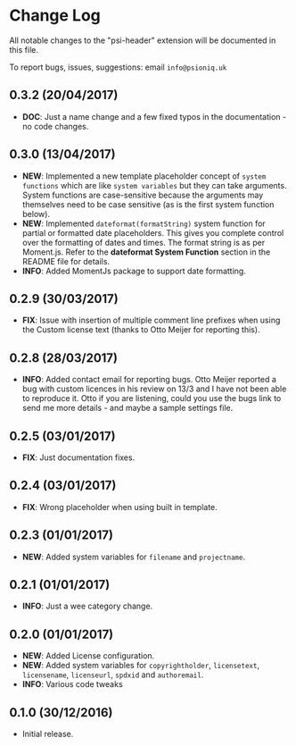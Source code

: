# Change Log
All notable changes to the "psi-header" extension will be documented in this file.

To report bugs, issues, suggestions: email `info@psioniq.uk`

## 0.3.2 (20/04/2017)
* __DOC__: Just a name change and a few fixed typos in the documentation - no code changes.

## 0.3.0 (13/04/2017)
* __NEW__: Implemented a new template placeholder concept of `system functions` which are like `system variables` but they can take arguments.  System functions are case-sensitive because the arguments may themselves need to be case sensitive (as is the first system function below).
* __NEW__: Implemented `dateformat(formatString)` system function for partial or formatted date placeholders.  This gives you complete control over the formatting of dates and times.  The format string is as per Moment.js.  Refer to the __dateformat System Function__ section in the README file for details.
* __INFO__: Added MomentJs package to support date formatting.

## 0.2.9 (30/03/2017)
* __FIX__: Issue with insertion of multiple comment line prefixes when using the Custom license text (thanks to Otto Meijer for reporting this).

## 0.2.8 (28/03/2017)
* __INFO__: Added contact email for reporting bugs.  Otto Meijer reported a bug with custom licences in his review on 13/3 and I have not been able to reproduce it.  Otto if you are listening, could you use the bugs link to send me more details - and maybe a sample settings file.

## 0.2.5 (03/01/2017)
* __FIX__: Just documentation fixes.

## 0.2.4 (03/01/2017)
* __FIX__: Wrong placeholder when using built in template.

## 0.2.3 (01/01/2017)
* __NEW__: Added system variables for `filename` and `projectname`.

## 0.2.1 (01/01/2017)
* __INFO__: Just a wee category change.

## 0.2.0 (01/01/2017)
* __NEW__: Added License configuration.
* __NEW__: Added system variables for `copyrightholder`, `licensetext`, `licensename`, `licenseurl`, `spdxid` and `authoremail`.
* __INFO__: Various code tweaks

## 0.1.0 (30/12/2016)
* Initial release.
